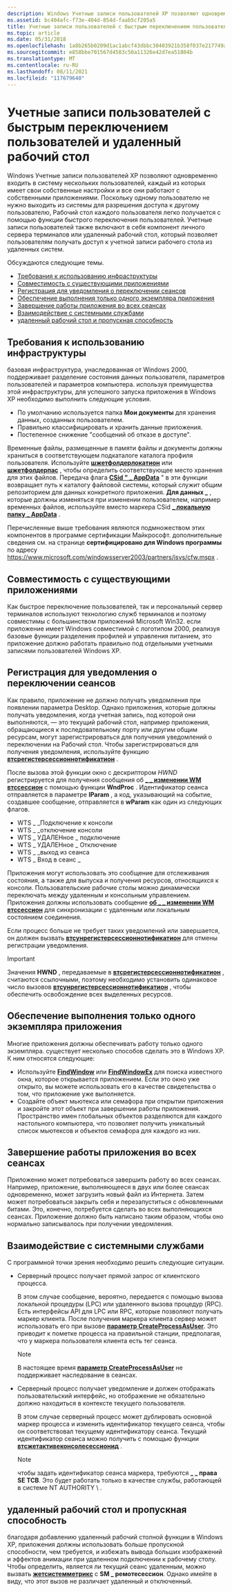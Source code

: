 ```yaml
---
description: Windows Учетные записи пользователей XP позволяют одновременно входить в систему нескольких пользователей, каждый из которых имеет свои собственные настройки и все они работают с собственными приложениями.
ms.assetid: bc404afc-f73e-404d-854d-faab5cf205a5
title: Учетные записи пользователей с быстрым переключением пользователей и удаленный рабочий стол
ms.topic: article
ms.date: 05/31/2018
ms.openlocfilehash: 1a8b265b0209d1ac1abcf43dbbc30403921b358f037e217749a4189a68482c51
ms.sourcegitcommit: e858bbe701567d4583c50a11326e42d7ea51804b
ms.translationtype: MT
ms.contentlocale: ru-RU
ms.lasthandoff: 08/11/2021
ms.locfileid: "117679640"
---
```

# <a name="user-accounts-with-fast-user-switching-and-remote-desktop"></a>Учетные записи пользователей с быстрым переключением пользователей и удаленный рабочий стол

Windows Учетные записи пользователей XP позволяют одновременно входить в систему нескольких пользователей, каждый из которых имеет свои собственные настройки и все они работают с собственными приложениями. Поскольку одному пользователю не нужно выходить из системы для разрешения доступа к другому пользователю, Рабочий стол каждого пользователя легко получается с помощью функции быстрого переключения пользователей. Учетные записи пользователей также включают в себя компонент личного сервера терминалов или удаленный рабочий стол, который позволяет пользователям получать доступ к учетной записи рабочего стола из удаленных систем.

Обсуждаются следующие темы.

-   [Требования к использованию инфраструктуры](#infrastructure-usage-requirements)
-   [Совместимость с существующими приложениями](#compatibility-with-existing-applications)
-   [Регистрация для уведомления о переключении сеансов](#registering-for-session-switching-notification)
-   [Обеспечение выполнения только одного экземпляра приложения](#ensuring-only-one-instance-of-your-application-is-running)
-   [Завершение работы приложения во всех сеансах](#shutting-down-your-application-across-all-sessions)
-   [Взаимодействие с системными службами](#interaction-with-system-services)
-   [удаленный рабочий стол и пропускная способность](#remote-desktop-and-bandwidth)

## <a name="infrastructure-usage-requirements"></a>Требования к использованию инфраструктуры

базовая инфраструктура, унаследованная от Windows 2000, поддерживает разделение состояния данных пользователя, параметров пользователей и параметров компьютера. используя преимущества этой инфраструктуры, для успешного запуска приложения в Windows XP необходимо выполнить следующие условия.

-   По умолчанию используется папка **Мои документы** для хранения данных, созданных пользователем.
-   Правильно классифицировать и хранить данные приложения.
-   Постепенное снижение "сообщений об отказе в доступе".

Временные файлы, размещенные в памяти файлы и документы должны храниться в соответствующем подкаталоге каталога профиля пользователя. Используйте [**шжетфолдерлокатион**](/windows/desktop/api/shlobj_core/nf-shlobj_core-shgetfolderlocation) или [**шжетфолдерпас**](/windows/desktop/api/shlobj_core/nf-shlobj_core-shgetfolderpatha) , чтобы определить соответствующее место хранения для этих файлов. Передача флага [**CSid " \_ AppData**](csidl.md) " в эти функции возвращает путь к каталогу файловой системы, который служит общим репозиторием для данных конкретного приложения. **Для данных \_** , которые должны изменяться при изменении пользователем, например временных файлов, используйте вместо маркера CSid [**\_ локальную папку \_ AppData**](csidl.md) .

Перечисленные выше требования являются подмножеством этих компонентов в программе сертификации Майкрософт. дополнительные сведения см. на странице **сертифицировано для Windows программы** по адресу https://www.microsoft.com/windowsserver2003/partners/isvs/cfw.mspx .

## <a name="compatibility-with-existing-applications"></a>Совместимость с существующими приложениями

Как быстрое переключение пользователей, так и персональный сервер терминалов используют технологию служб терминалов и поэтому совместимы с большинством приложений Microsoft Win32. если приложение имеет Windows совместимой с логотипом 2000, реализуя базовые функции разделения профилей и управления питанием, это приложение должно работать правильно под отдельными учетными записями пользователей Windows XP.

## <a name="registering-for-session-switching-notification"></a>Регистрация для уведомления о переключении сеансов

Как правило, приложение не должно получать уведомления при появлении параметра Desktop. Однако приложения, которые должны получать уведомления, когда учетная запись, под которой они выполняются, — это текущий рабочий стол, например приложения, обращающиеся к последовательному порту или другим общим ресурсам, могут зарегистрироваться для получения уведомлений о переключении на Рабочий стол. Чтобы зарегистрироваться для получения уведомления, используйте функцию [**втсрегистерсессионнотификатион**](/windows/win32/api/wtsapi32/nf-wtsapi32-wtsregistersessionnotification) .

После вызова этой функции окно с дескриптором *HWND* регистрируется для получения сообщения об [**\_ \_ изменении WM втссессион**](../termserv/wm-wtssession-change.md) с помощью функции **WndProc** . Идентификатор сеанса отправляется в параметре **lParam** , а код, указывающий на событие, создавшее сообщение, отправляется в **wParam** как один из следующих флагов.

-   WTS \_ \_Подключение к консоли
-   WTS \_ \_отключение консоли
-   WTS \_ УДАЛЕНное \_ подключение
-   WTS \_ УДАЛЕНное \_ Отключение
-   WTS \_ \_выход из сеанса
-   WTS \_ Вход в сеанс \_

Приложения могут использовать это сообщение для отслеживания состояния, а также для выпуска и получения ресурсов, относящихся к консоли. Пользовательские рабочие столы можно динамически переключать между удаленным и консольным управлением. Приложения должны использовать сообщение [**об \_ \_ изменении WM втссессион**](../termserv/wm-wtssession-change.md) для синхронизации с удаленным или локальным состоянием соединения.

Если процесс больше не требует таких уведомлений или завершается, он должен вызвать [**втсунрегистерсессионнотификатион**](/windows/win32/api/wtsapi32/nf-wtsapi32-wtsunregistersessionnotification) для отмены регистрации уведомления.

> [!IMPORTANT]
> Значения **HWND** , передаваемые в [**втсрегистерсессионнотификатион**](/windows/win32/api/wtsapi32/nf-wtsapi32-wtsregistersessionnotification) , считаются ссылочными, поэтому необходимо установить одинаковое число вызовов [**втсунрегистерсессионнотификатион**](/windows/win32/api/wtsapi32/nf-wtsapi32-wtsunregistersessionnotification) , чтобы обеспечить освобождение всех выделенных ресурсов.

 

## <a name="ensuring-only-one-instance-of-your-application-is-running"></a>Обеспечение выполнения только одного экземпляра приложения

Многие приложения должны обеспечивать работу только одного экземпляра. существует несколько способов сделать это в Windows XP. К ним относятся следующие:

-   Используйте [**FindWindow**](/windows/win32/api/winuser/nf-winuser-findwindowa) или [**FindWindowEx**](/windows/win32/api/winuser/nf-winuser-findwindowexa) для поиска известного окна, которое открывается приложением. Если это окно уже открыто, вы можете использовать его в качестве свидетельства о том, что приложение уже выполняется.
-   Создайте объект мьютекса или семафора при открытии приложения и закройте этот объект при завершении работы приложения. Пространство имен глобальных объектов разделяются для каждого настольного компьютера, что позволяет получить уникальный список мьютексов и объектов семафора для каждого из них.

## <a name="shutting-down-your-application-across-all-sessions"></a>Завершение работы приложения во всех сеансах

Приложению может потребоваться завершить работу во всех сеансах. Например, приложение, выполняющееся в двух или более сеансах одновременно, может загрузить новый файл из Интернета. Затем может потребоваться закрыть себя и перезапуститься с обновленными битами. Это, конечно, потребуется сделать во всех выполняющихся сеансах. Приложение должно быть написано таким образом, чтобы оно нормально записывалось при получении уведомления.

## <a name="interaction-with-system-services"></a>Взаимодействие с системными службами

С программной точки зрения необходимо решить следующие ситуации.

-   Серверный процесс получает прямой запрос от клиентского процесса.

    В этом случае сообщение, вероятно, передается с помощью вызова локальной процедуры (LPC) или удаленного вызова процедур (RPC). Есть интерфейсы API для LPC или RPC, которые позволяют получать маркер клиента. После получения маркера клиента сервер может использовать его при вызове [**параметр CreateProcessAsUser**](/windows/win32/api/processthreadsapi/nf-processthreadsapi-createprocessasusera). Это приводит к пометке процесса на правильной станции, предполагая, что у маркера пользователя клиента есть тег сеанса.

    > [!Note]  
    > В настоящее время [**параметр CreateProcessAsUser**](/windows/win32/api/processthreadsapi/nf-processthreadsapi-createprocessasusera) не поддерживает наследование в сеансах.

     

-   Серверный процесс получает уведомление и должен отображать пользовательский интерфейс, но отображение не обязательно должно находиться в контексте текущего пользователя.

    В этом случае серверный процесс может дублировать основной маркер процесса и изменить идентификатор текущего сеанса, чтобы он соответствовал текущему идентификатору сеанса. Текущий идентификатор сеанса можно получить с помощью функции [**втсжетактивеконсолесессионид**](/windows/win32/api/winbase/nf-winbase-wtsgetactiveconsolesessionid) .

    > [!Note]  
    > чтобы задать идентификатор сеанса маркера, требуются **\_ \_ права SE TCB**. Это будет работать только в качестве службы, работающей в системе NT AUTHORITY \\ .

     

## <a name="remote-desktop-and-bandwidth"></a>удаленный рабочий стол и пропускная способность

благодаря добавлению удаленный рабочий столной функции в Windows XP, приложения должны использовать больше пропускной способности, чем требуется, и избежать вывода больших изображений и эффектов анимации при удаленном подключении к рабочему столу. Чтобы определить, является ли текущий сеанс удаленным, можно вызвать [**жетсистемметрикс**](/windows/win32/api/winuser/nf-winuser-getsystemmetrics) с **SM \_ ремотесессион**. Однако имейте в виду, что этот вызов не различает удаленный и отключенный.

 

 
